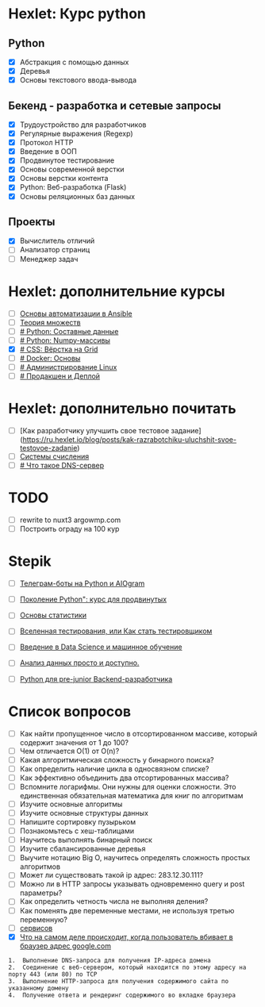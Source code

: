# Hexlet: Курс python

## Python

- [x] Абстракция с помощью данных
- [x] Деревья
- [x] Основы текстового ввода-вывода

## Бекенд - разработка и сетевые запросы
- [x] Трудоустройство для разработчиков
- [x] Регулярные выражения (Regexp)
- [x] Протокол HTTP
- [x] Введение в ООП
- [x] Продвинутое тестирование
- [x] Основы современной верстки
- [x] Основы верстки контента
- [x] Python: Веб-разработка (Flask)
- [x] Основы реляционных баз данных
  
## Проекты
- [x] Вычислитель отличий
- [ ] Анализатор страниц
- [ ] Менеджер задач

# Hexlet: дополнительние курсы
- [ ] [Основы автоматизации в Ansible](https://ru.hexlet.io/courses/ansible)
- [ ] [Теория множеств](https://ru.hexlet.io/courses/set-theory)
- [ ] [# Python: Составные данные](https://ru.hexlet.io/courses/python-compound-data)
- [ ] [# Python: Numpy-массивы](https://ru.hexlet.io/courses/python-numpy)
- [x] [# CSS: Вёрстка на Grid](https://ru.hexlet.io/courses/css-grid)
- [ ] [# Docker: Основы](https://ru.hexlet.io/courses/docker-basics)
- [ ] [# Администрирование Linux](https://ru.hexlet.io/courses/linux-administration)
- [ ] [# Продакшен и Деплой](https://ru.hexlet.io/courses/production-basics)
# Hexlet: дополнительно почитать
- [ ] [Как разработчику улучшить свое тестовое задание] (https://ru.hexlet.io/blog/posts/kak-razrabotchiku-uluchshit-svoe-testovoe-zadanie)
- [ ] [Системы счисления](https://guides.hexlet.io/ru/numeral-systems/)
- [ ] [# Что такое DNS-сервер](https://guides.hexlet.io/ru/dns/)
# TODO
- [ ] rewrite to nuxt3 argowmp.com
- [ ] Построить ограду на 100 кур

# Stepik

- [ ] [Телеграм-боты на Python и AIOgram](https://stepik.org/course/120924/syllabus)
- [ ] [Поколение Python": курс для продвинутых](https://stepik.org/course/68343/syllabus)
- [ ] [Основы статистики](https://stepik.org/course/76/syllabus)
- [ ] [Вселенная тестирования, или Как стать тестировщиком](https://stepik.org/course/118842/syllabus)
- [ ] [Введение в Data Science и машинное обучение](https://stepik.org/course/4852/syllabus)
- [ ] [Анализ данных просто и доступно.](https://stepik.org/course/73952/syllabus)
- [ ] [Python для pre-junior Backend-разработчика](https://stepik.org/course/122813/syllabus)
  

# Список вопросов
  
- [ ] Как найти пропущенное число в отсортированном массиве, который содержит значения от 1 до 100?
- [ ] Чем отличается O(1) от O(n)?
- [ ] Какая алгоритмическая сложность у бинарного поиска?
- [ ] Как определить наличие цикла в односвязном списке?
- [ ] Как эффективно объединить два отсортированных массива?
- [ ] Вспомните логарифмы. Они нужны для оценки сложности. Это единственная обязательная математика для книг по алгоритмам
- [ ] Изучите основные алгоритмы
- [ ] Изучите основные структуры данных
- [ ] Напишите сортировку пузырьком
- [ ] Познакомьтесь с хеш-таблицами
- [ ] Научитесь выполнять бинарный поиск
- [ ] Изучите сбалансированные деревья
- [ ] Выучите нотацию Big O, научитесь определять сложность простых алгоритмов
- [ ] Может ли существовать такой ip адрес: 283.12.30.111?
- [ ] Можно ли в HTTP запросы указывать одновременно query и post параметры?
- [ ] Как определить четность числа не выполняя деления?
- [ ] Как поменять две переменные местами, не используя третью переменную?
- [ ] [сервисов](https://habr.com/ru/company/hexlet/blog/434786/)
- [x]   [Что на самом деле происходит, когда пользователь вбивает в браузер адрес google.com](https://habr.com/ru/company/htmlacademy/blog/254825/)

 ```
1.  Выполнение DNS-запроса для получения IP-адреса домена
2.  Соединение с веб-сервером, который находится по этому адресу на порту 443 (или 80) по TCP
3.  Выполнение HTTP-запроса для получения содержимого сайта по указанному домену
4.  Получение ответа и рендеринг содержимого во вкладке браузера
```
